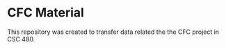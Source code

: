 # CFC Material
This repository was created to transfer data related the the CFC project in CSC 480.
